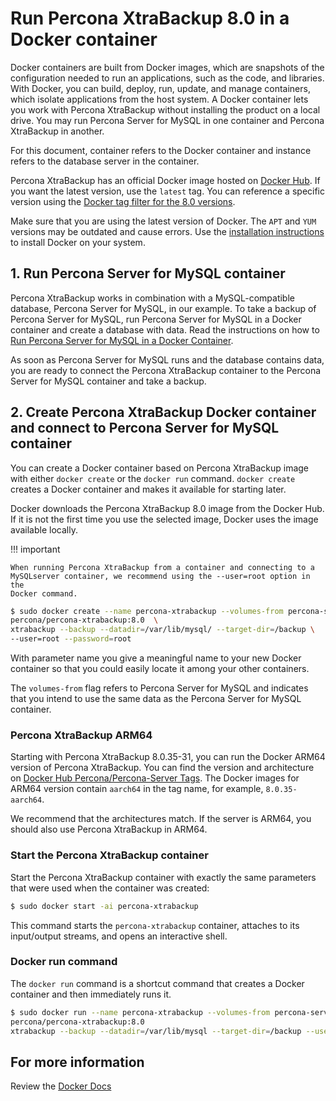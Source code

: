# Run Percona XtraBackup 8.0 in a Docker container

Docker containers are built from Docker images, which are snapshots of the configuration needed to run an applications, such as the code, and libraries. With Docker, you can build, deploy, run, update, and manage containers, which isolate applications from the host system. A Docker container lets you work with Percona XtraBackup without installing the product on a local drive. You may run Percona Server for MySQL in one container and Percona XtraBackup in another.

For this document, container refers to the Docker container and instance refers to the database server in the container.

Percona XtraBackup has an official Docker image hosted on [Docker Hub](https://hub.docker.com/r/percona/percona-xtrabackup/). If you want the latest version, use the `latest` tag. You can reference a specific version using the [Docker tag filter for the 8.0 versions](https://registry.hub.docker.com/r/percona/percona-xtrabackup/tags?page=1&name=8.0).

Make sure that you are using the latest version of Docker. The `APT` and `YUM` versions may be outdated and cause errors. Use the [installation instructions](https://docs.docker.com/engine/install/) to install Docker on your system.

## 1. Run Percona Server for MySQL container

Percona XtraBackup works in combination with a MySQL-compatible database, Percona Server for MySQL, in our example. To take a backup of Percona Server for MySQL, run Percona Server for MySQL in a Docker container and create a database with data. Read the instructions on how to [Run Percona Server for MySQL in a Docker Container](https://docs.percona.com/percona-server/8.0/docker.html).

As soon as Percona Server for MySQL runs and the database contains data, you are ready to connect the Percona XtraBackup container to the Percona Server for MySQL container and take a backup.

## 2. Create Percona XtraBackup Docker container and connect to Percona Server for MySQL container

You can create a Docker container based on Percona XtraBackup image with
either `docker create` or the `docker run` command. `docker create`
creates a Docker container and makes it available for starting later.

Docker downloads the Percona XtraBackup 8.0 image from the Docker Hub. If it
is not the first time you use the selected image, Docker uses the image
available locally.

!!! important
   
    When running Percona XtraBackup from a container and connecting to a 
    MySQLserver container, we recommend using the --user=root option in the 
    Docker command.

```{.bash data-prompt="$"}
$ sudo docker create --name percona-xtrabackup --volumes-from percona-server-mysql:8.0 \
percona/percona-xtrabackup:8.0  \
xtrabackup --backup --datadir=/var/lib/mysql/ --target-dir=/backup \
--user=root --password=root
```

With parameter name you give a meaningful name to your new Docker container
so that you could easily locate it among your other containers.

The `volumes-from` flag refers to Percona Server for MySQL and indicates
that you intend to use the same data as the Percona Server for MySQL container.

### Percona XtraBackup ARM64

Starting with Percona XtraBackup 8.0.35-31, you can run the Docker ARM64 version of Percona XtraBackup. You can find the version and architecture on [Docker Hub Percona/Percona-Server Tags](https://registry.hub.docker.com/r/percona/percona-xtrabackup/tags?page=1&name=8.0). The Docker images for ARM64 version contain `aarch64` in the tag name, for example, `8.0.35-aarch64`.

We recommend that the architectures match. If the server is ARM64, you should also use Percona XtraBackup in ARM64.

### Start the Percona XtraBackup container

Start the Percona XtraBackup container with exactly the same parameters that were used when the container was created:

```{.bash data-prompt="$"}
$ sudo docker start -ai percona-xtrabackup
```

This command starts the `percona-xtrabackup` container, attaches to its
input/output streams, and opens an interactive shell.

### Docker run command

The `docker run` command is a shortcut command that creates a Docker container and
then immediately runs it.

```{.bash data-prompt="$"}
$ sudo docker run --name percona-xtrabackup --volumes-from percona-server-mysql:8.0 \
percona/percona-xtrabackup:8.0
xtrabackup --backup --datadir=/var/lib/mysql --target-dir=/backup --user=root --password=root
```

## For more information

Review the [Docker Docs](https://docs.docker.com/)
